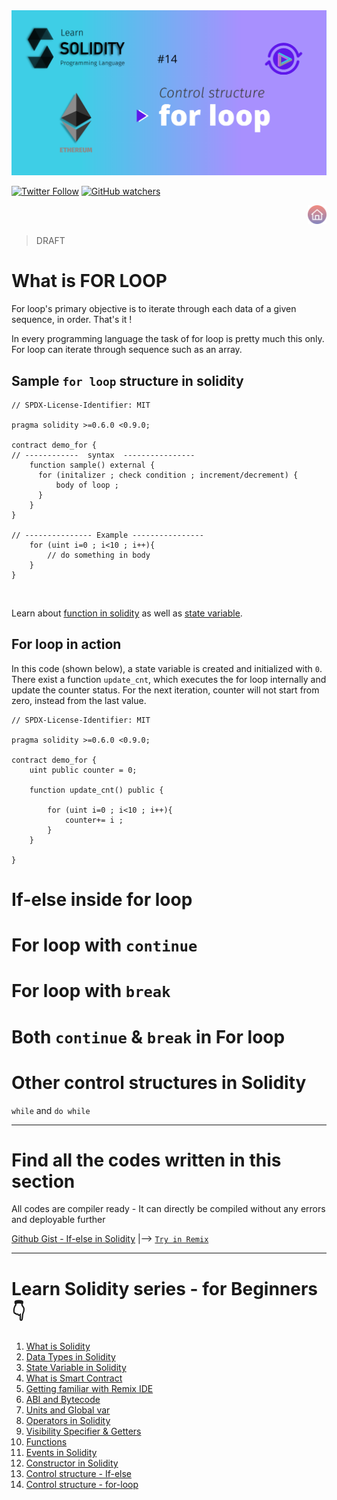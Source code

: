 <img src="/Tutorials/header-images/14-OG-for_loop-in-solidity.png" width="630" title="Control structure - if else in solidity">

[<img alt="Twitter Follow" src="https://img.shields.io/twitter/follow/PranavRaj90?style=social">](https://twitter.com/intent/follow?screen_name=PranavRaj90)
[<img alt="GitHub watchers" src="https://img.shields.io/github/watchers/raj-pranav/learn-solidity?label=Learn%20Solidity&style=social">](https://github.com/raj-pranav/learn-solidity/)

[<img align= "right" src="/Tutorials/Beginners/images-for-docs/home.png" width="30" title="Learn Solidity - Home">](https://github.com/raj-pranav/learn-solidity)
<br>
<br>

> DRAFT

# What is FOR LOOP
For loop's primary objective is to iterate through each data of a given sequence, in order. That's it !

In every programming language the task of for loop is pretty much this only. For loop can iterate through sequence such as an array.

## Sample `for loop` structure in solidity

```solidity
// SPDX-License-Identifier: MIT

pragma solidity >=0.6.0 <0.9.0;

contract demo_for {
// ------------  syntax  ----------------
    function sample() external {
      for (initalizer ; check condition ; increment/decrement) {
          body of loop ;
      }
    }
}

// --------------- Example ----------------
    for (uint i=0 ; i<10 ; i++){
        // do something in body
    }
}
```
<br>

Learn about [function in solidity](https://github.com/raj-pranav/learn-solidity/blob/main/Tutorials/Beginners/10-Functions-in-solidity.md) as well as [state variable](https://github.com/raj-pranav/learn-solidity/blob/main/Tutorials/Beginners/3-State_variable_solidity.md).<br>

## For loop in action

In this code (shown below), a state variable is created and initialized with `0`. There exist a function `update_cnt`, which executes the for loop internally and update the counter status. For the next iteration, counter will not start from zero, instead from the last value.

```solidity
// SPDX-License-Identifier: MIT

pragma solidity >=0.6.0 <0.9.0;

contract demo_for {
    uint public counter = 0;
    
    function update_cnt() public {
               
        for (uint i=0 ; i<10 ; i++){
            counter+= i ;
        }
    }
    
}
```

# If-else inside for loop


# For loop with `continue`

# For loop with `break`

# Both `continue` & `break` in For loop

# Other control structures in Solidity

`while` and `do while`



---

# Find all the codes written in this section
All codes are compiler ready - It can directly be compiled without any errors and deployable further

[Github Gist - If-else in Solidity]()  |-->   [`Try in Remix`](https://remix.ethereum.org/)

---

# Learn Solidity series - for Beginners 👇
1. [What is Solidity](https://github.com/raj-pranav/learn-solidity/blob/main/Tutorials/Beginners/1-What_is_Solidity.md)
2. [Data Types in Solidity](https://github.com/raj-pranav/learn-solidity/blob/main/Tutorials/Beginners/2-Data_types_solidity.md)
3. [State Variable in Solidity](https://github.com/raj-pranav/learn-solidity/blob/main/Tutorials/Beginners/3-State_variable_solidity.md)
4. [What is Smart Contract](https://github.com/raj-pranav/learn-solidity/blob/main/Tutorials/Beginners/4-what-is-a-Smart_contract.md)
5. [Getting familiar with Remix IDE](https://github.com/raj-pranav/learn-solidity/blob/main/Tutorials/Beginners/5-Getting-familiar-with-Remix-IDE.md)
6. [ABI and Bytecode](https://github.com/raj-pranav/learn-solidity/blob/main/Tutorials/Beginners/6-ABI-and-Bytecode-from-solidity-compiler.md)
7. [Units and Global var](https://github.com/raj-pranav/learn-solidity/blob/main/Tutorials/Beginners/7-Units-and-global-variable.md)
8. [Operators in Solidity](https://github.com/raj-pranav/learn-solidity/blob/main/Tutorials/Beginners/8-Operators-in-solidity.md)
9. [Visibility Specifier & Getters](https://github.com/raj-pranav/learn-solidity/blob/main/Tutorials/Beginners/9-Visibility-specifiers_and-getters.md)
10. [Functions](https://github.com/raj-pranav/learn-solidity/blob/main/Tutorials/Beginners/10-Functions-in-solidity.md)
11. [Events in Solidity](https://github.com/raj-pranav/learn-solidity/blob/main/Tutorials/Beginners/11-Events-in-Solidity.md)
12. [Constructor in Solidity](https://github.com/raj-pranav/learn-solidity/blob/main/Tutorials/Beginners/12-Constructor-in-solidity.md)
13. [Control structure - If-else](https://github.com/raj-pranav/learn-solidity/blob/main/Tutorials/Beginners/13-if-else_if-else_control_structure.md)
14. [Control structure - for-loop](https://github.com/raj-pranav/learn-solidity/blob/main/Tutorials/Beginners/14-for-loop-in-solidity.md)
